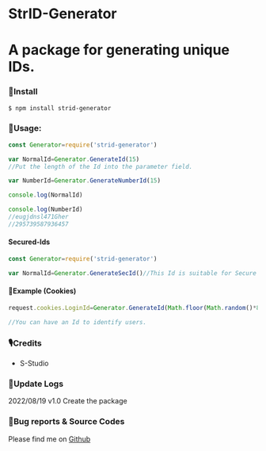 # StrID-Generator

# A package for generating unique IDs.

### 🔽Install
```bash
$ npm install strid-generator
```

### 🔨Usage:

```javascript
const Generator=require('strid-generator')

var NormalId=Generator.GenerateId(15)
//Put the length of the Id into the parameter field.

var NumberId=Generator.GenerateNumberId(15)

console.log(NormalId)

console.log(NumberId)
//eugjdnsl471Gher
//295739587936457
```
#### Secured-Ids
```javascript
const Generator=require('strid-generator')

var NormalId=Generator.GenerateSecId()//This Id is suitable for Secure Purposes
```
#### 🍪Example (Cookies)
```javascript
request.cookies.LoginId=Generator.GenerateId(Math.floor(Math.random()*88)+12)

//You can have an Id to identify users.
```
### 🎙Credits

- S-Studio

### 🎉Update Logs
2022/08/19 v1.0
Create the package

### 🧪Bug reports & Source Codes
Please find me on [Github](https://github.com/ScratchCoder135)



